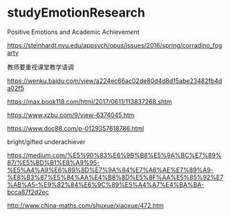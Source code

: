 # studyEmotionResearch

Positive Emotions and Academic Achievement

https://steinhardt.nyu.edu/appsych/opus/issues/2016/spring/corradino_fogarty

教师要重视课堂教学语调

https://wenku.baidu.com/view/a224ec66ac02de80d4d8d15abe23482fb4da02f5



https://max.book118.com/html/2017/0611/113837268.shtm

https://www.xzbu.com/9/view-6374045.htm

https://www.doc88.com/p-0129357618786.html


bright/gifted underachiever


https://medium.com/%E5%90%83%E6%9B%B8%E5%9A%BC%E7%89%87/%E5%BD%B1%E8%A9%95-%E5%A4%A9%E6%89%8D%E7%9A%84%E7%A6%AE%E7%89%A9-%E8%B3%87%E5%84%AA%E4%B8%8D%E5%8F%AA%E5%85%92%E7%AB%A5-%E9%82%84%E6%9C%89%E5%A4%A7%E4%BA%BA-bcca87f2d2ec


http://www.china-maths.com/shuxue/xiaoxue/472.htm


